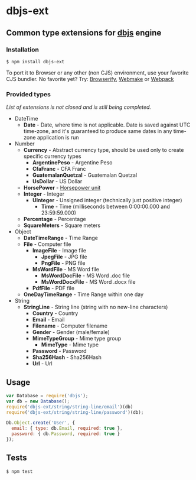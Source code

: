 # dbjs-ext
## Common type extensions for [dbjs](https://github.com/medikoo/dbjs) engine

### Installation

	$ npm install dbjs-ext

To port it to Browser or any other (non CJS) environment, use your favorite CJS bundler. No favorite yet? Try: [Browserify](http://browserify.org/), [Webmake](https://github.com/medikoo/modules-webmake) or [Webpack](http://webpack.github.io/)

### Provided types

_List of extensions is not closed and is still being completed._

* DateTime
    * **Date** - Date, where time is not applicable. Date is saved against UTC time-zone, and it's guaranteed to produce same dates in any time-zone application is run
* Number
    * **Currency** - Abstract currency type, should be used only to create specific currency types
        * **ArgentinePeso** - Argentine Peso
        * **CfaFranc** - CFA Franc
        * **GuatemalanQuetzal** - Guatemalan Quetzal
        * **UsDollar** - US Dollar
    * **HorsePower** - [Horsepower unit](http://en.wikipedia.org/wiki/Horse_power)
    * **Integer** - Integer
        * **UInteger** - Unsigned integer (technically just positive integer)
           * **Time** - Time (milliseconds between 0:00:00.000 and 23:59:59.000)
    * **Percentage** - Percentage
    * **SquareMeters** - Square meters
* Object
    * **DateTimeRange** - Time Range
    * **File** - Computer file
        * **ImageFile** - Image file
            * **JpegFile** - JPG file
            * **PngFile** - PNG file
        * **MsWordFile** - MS Word file
            * **MsWordDocFile** - MS Word .doc file
            * **MsWordDocxFile** - MS Word .docx file
        * **PdfFile** - PDF file
    * **OneDayTimeRange** - Time Range within one day
* String
    * **StringLine** - String line (string with no new-line characters)
        * **Country** - Country
        * **Email** - Email
        * **Filename** - Computer filename
        * **Gender** - Gender (male/female)
        * **MimeTypeGroup** - Mime type group
           * **MimeType** - Mime type
        * **Password** - Password
        * **Sha256Hash** - Sha256Hash
        * **Url** - Url

## Usage

```javascript
var Database = require('dbjs');
var db = new Database();
require('dbjs-ext/string/string-line/email')(db)
require('dbjs-ext/string/string-line/password')(db);

Db.Object.create('User', {
  email: { type: db.Email, required: true },
  password: { db.Password, required: true }
});
```

## Tests

	$ npm test
